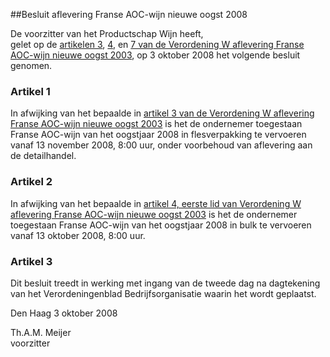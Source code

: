 <meta http-equiv='Content-Type' content='text/html; charset=utf-8' />

##Besluit aflevering Franse AOC-wijn nieuwe oogst 2008

De voorzitter van het Productschap Wijn heeft,  
gelet op de [artikelen 3](../../../../../../../../../pbo/verordening/w/aflevering/franse/aoc-wijn/nieuwe/oogst/2003/BWBR0015169/README.md), [4](../../../../../../../../../pbo/verordening/w/aflevering/franse/aoc-wijn/nieuwe/oogst/2003/BWBR0015169/README.md), en [7 van de Verordening W aflevering Franse AOC-wijn nieuwe oogst 2003](../../../../../../../../../pbo/verordening/w/aflevering/franse/aoc-wijn/nieuwe/oogst/2003/BWBR0015169/README.md),
op 3 oktober 2008 het volgende besluit genomen.    

### Artikel  1  

In afwijking van het bepaalde in [artikel 3 van de Verordening W aflevering Franse AOC-wijn nieuwe oogst 2003](../../../../../../../../../pbo/verordening/w/aflevering/franse/aoc-wijn/nieuwe/oogst/2003/BWBR0015169/README.md) is het de ondernemer toegestaan Franse AOC-wijn van het oogstjaar 2008 in flesverpakking te vervoeren vanaf 13 november 2008, 8:00 uur, onder voorbehoud van aflevering aan de detailhandel.  

### Artikel  2  

In afwijking van het bepaalde in [artikel 4, eerste lid van Verordening W aflevering Franse AOC-wijn nieuwe oogst 2003](../../../../../../../../../pbo/verordening/w/aflevering/franse/aoc-wijn/nieuwe/oogst/2003/BWBR0015169/README.md) is het de ondernemer toegestaan Franse AOC-wijn van het oogstjaar 2008 in bulk te vervoeren vanaf 13 oktober 2008, 8:00 uur.  

### Artikel  3  

Dit besluit treedt in werking met ingang van de tweede dag na dagtekening van het Verordeningenblad Bedrijfsorganisatie waarin het wordt geplaatst.  

Den Haag 
3 oktober 2008   

Th.A.M. Meijer  
voorzitter    
